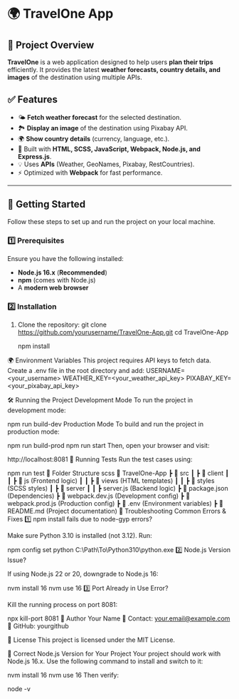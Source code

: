 
# 🌍 TravelOne App

## **📌 Project Overview**
**TravelOne** is a web application designed to help users **plan their trips** efficiently. It provides the latest **weather forecasts, country details, and images** of the destination using multiple APIs.

## **✅ Features**
- 🌤️ **Fetch weather forecast** for the selected destination.
- 🏞️ **Display an image** of the destination using Pixabay API.
- 🌍 **Show country details** (currency, language, etc.).
- 🔧 Built with **HTML, SCSS, JavaScript, Webpack, Node.js, and Express.js**.
- 💡 Uses **APIs** (Weather, GeoNames, Pixabay, RestCountries).
- ⚡ Optimized with **Webpack** for fast performance.

---

## **🚀 Getting Started**
Follow these steps to set up and run the project on your local machine.

### **1️⃣ Prerequisites**
Ensure you have the following installed:
- **Node.js 16.x** (**Recommended**)
- **npm** (comes with Node.js)
- A **modern web browser**

### **2️⃣ Installation**
1. Clone the repository:
   git clone https://github.com/yourusername/TravelOne-App.git
   cd TravelOne-App

   npm install

🌍 Environment Variables
This project requires API keys to fetch data. Create a .env file in the root directory and add:
USERNAME=<your_username>
WEATHER_KEY=<your_weather_api_key>
PIXABAY_KEY=<your_pixabay_api_key>


🛠 Running the Project
Development Mode
To run the project in development mode:


npm run build-dev
Production Mode
To build and run the project in production mode:


npm run build-prod
npm run start
Then, open your browser and visit:

http://localhost:8081
🧪 Running Tests
Run the test cases using:


npm run test
📂 Folder Structure
scss
📂 TravelOne-App
 ┣ 📂 src
 ┃ ┣ 📂 client
 ┃ ┃ ┣ 📂 js (Frontend logic)
 ┃ ┃ ┣ 📂 views (HTML templates)
 ┃ ┃ ┣ 📂 styles (SCSS styles)
 ┃ ┣ 📂 server
 ┃ ┃ ┣ server.js (Backend logic)
 ┣ 📜 package.json (Dependencies)
 ┣ 📜 webpack.dev.js (Development config)
 ┣ 📜 webpack.prod.js (Production config)
 ┣ 📜 .env (Environment variables)
 ┣ 📜 README.md (Project documentation)
🐞 Troubleshooting
Common Errors & Fixes
1️⃣ npm install fails due to node-gyp errors?

Make sure Python 3.10 is installed (not 3.12).
Run:

npm config set python C:\Path\To\Python310\python.exe
2️⃣ Node.js Version Issue?

If using Node.js 22 or 20, downgrade to Node.js 16:

nvm install 16
nvm use 16
3️⃣ Port Already in Use Error?

Kill the running process on port 8081:

npx kill-port 8081
👤 Author
Your Name
📩 Contact: your.email@example.com
🔗 GitHub: yourgithub

📜 License
This project is licensed under the MIT License.

📌 Correct Node.js Version for Your Project
Your project should work with Node.js 16.x.
Use the following command to install and switch to it:


nvm install 16
nvm use 16
Then verify:

node -v


